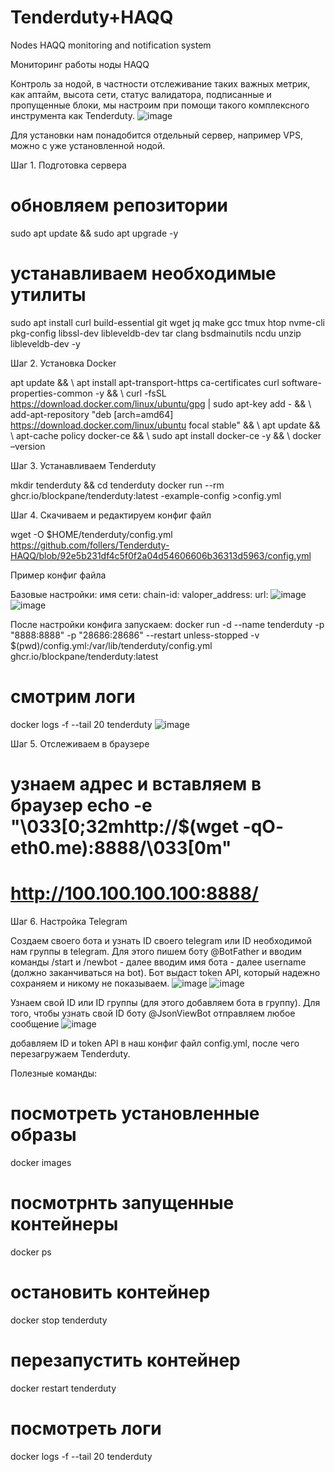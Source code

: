 # Tenderduty+HAQQ

Nodes HAQQ monitoring and notification system

Мониторинг работы ноды HAQQ

Контроль за нодой, в частности отслеживание таких важных метрик, как аптайм, высота сети, статус валидатора, подписанные и пропущенные блоки, мы настроим при помощи такого комплексного инструмента как Tenderduty.
![image](https://user-images.githubusercontent.com/87209795/194782743-1b5d092d-c63d-44f4-8056-7a80f4f8e7d4.png)
 
Для установки нам понадобится отдельный сервер, например VPS, можно с уже установленной нодой.

Шаг 1. Подготовка сервера

# обновляем репозитории
sudo apt update && sudo apt upgrade -y

# устанавливаем необходимые утилиты
sudo apt install curl build-essential git wget jq make gcc tmux htop nvme-cli pkg-config libssl-dev libleveldb-dev tar clang bsdmainutils ncdu unzip libleveldb-dev -y

Шаг 2. Установка Docker

apt update && \ apt install apt-transport-https ca-certificates curl software-properties-common -y && \ curl -fsSL https://download.docker.com/linux/ubuntu/gpg | sudo apt-key add - && \ add-apt-repository "deb [arch=amd64] https://download.docker.com/linux/ubuntu focal stable" && \ apt update && \ apt-cache policy docker-ce && \ sudo apt install docker-ce -y && \ docker –version

Шаг 3. Устанавливаем Tenderduty

mkdir tenderduty && cd tenderduty docker run --rm ghcr.io/blockpane/tenderduty:latest -example-config >config.yml

Шаг 4. Скачиваем и редактируем конфиг файл

wget -O $HOME/tenderduty/config.yml 
https://github.com/follers/Tenderduty-HAQQ/blob/92e5b231df4c5f0f2a04d54606606b36313d5963/config.yml

Пример конфиг файла

Базовые настройки:
имя сети:
chain-id:
valoper_address:
url:
![image](https://user-images.githubusercontent.com/87209795/194782776-e5b99528-eeed-47a2-974c-e4b256454ddb.png)
![image](https://user-images.githubusercontent.com/87209795/194782788-c256fcc2-ca30-4759-bc43-f6c0523b7f95.png)

После настройки конфига запускаем:
docker run -d --name tenderduty -p "8888:8888" -p "28686:28686" --restart unless-stopped -v $(pwd)/config.yml:/var/lib/tenderduty/config.yml ghcr.io/blockpane/tenderduty:latest
# смотрим логи
docker logs -f --tail 20 tenderduty
![image](https://user-images.githubusercontent.com/87209795/194782807-00f6f8d3-47f4-4d1a-a440-14a682834cec.png)

Шаг 5. Отслеживаем в браузере

# узнаем адрес и вставляем в браузер echo -e "\033[0;32mhttp://$(wget -qO- eth0.me):8888/\033[0m" 
# http://100.100.100.100:8888/

Шаг 6. Настройка Telegram

Создаем своего бота и узнать ID своего telegram или ID необходимой нам группы в telegram. Для этого пишем боту @BotFather и вводим команды /start и /newbot - далее вводим имя бота - далее username (должно заканчиваться на bot). Бот выдаст token API, который надежно сохраняем и никому не показываем.
![image](https://user-images.githubusercontent.com/87209795/194782821-393992b4-e640-4d2b-b0e6-b489a869fb27.png)
![image](https://user-images.githubusercontent.com/87209795/194782833-6c2b0e4d-fd8f-437d-8fdd-58633ee56dde.png)

Узнаем свой ID или ID группы (для этого добавляем бота в группу). Для того, чтобы узнать свой ID боту @JsonViewBot отправляем любое сообщение
 ![image](https://user-images.githubusercontent.com/87209795/194782841-223fca46-bfdf-4d43-8d5f-d9ee7a0b7a5e.png)

добавляем ID и token API в наш конфиг файл config.yml, после чего перезагружаем Tenderduty.

Полезные команды:

# посмотреть установленные образы
docker images
# посмотрнть запущенные контейнеры
docker ps
# остановить контейнер
docker stop tenderduty
# перезапустить контейнер
docker restart tenderduty
# посмотреть логи
docker logs -f --tail 20 tenderduty
